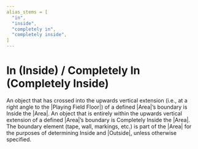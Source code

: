 ```yaml
---
alias_stems = [
  "in",
  "inside",
  "completely in",
  "completely inside",
]
---
```


# In (Inside) / Completely In (Completely Inside)

An object that has crossed into the upwards vertical extension (i.e., at a right
angle to the |Playing Field Floor|) of a defined |Area|’s boundary is Inside
the |Area|. An object that is entirely within the upwards vertical extension
of a defined |Area|’s boundary is Completely Inside the |Area|. The boundary
element (tape, wall, markings, etc.) is part of the |Area| for the purposes of
determining Inside and |Outside|, unless otherwise specified.
